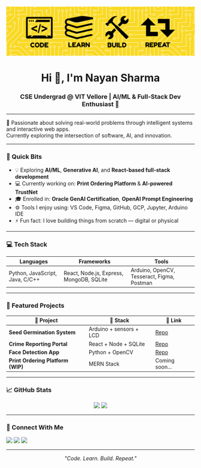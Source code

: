 <!-- Banner -->
<p align="center">
  <img src="https://raw.githubusercontent.com/Nayan172005/Nayan172005/main/assets/banner.png" alt="Banner" />
</p>

<h1 align="center">Hi 👋, I'm Nayan Sharma</h1>
<h3 align="center">CSE Undergrad @ VIT Vellore | AI/ML & Full-Stack Dev Enthusiast 🚀</h3>

---

🎯 Passionate about solving real-world problems through intelligent systems and interactive web apps.  
Currently exploring the intersection of software, AI, and innovation.

---

### 📌 Quick Bits

- 💡 Exploring **AI/ML**, **Generative AI**, and **React-based full-stack development**
- 💻 Currently working on: **Print Ordering Platform** & **AI-powered TrustNet**
- 🎓 Enrolled in: **Oracle GenAI Certification**, **OpenAI Prompt Engineering**
- ⚙️ Tools I enjoy using: VS Code, Figma, GitHub, GCP, Jupyter, Arduino IDE
- ⚡ Fun fact: I love building things from scratch — digital or physical

---

### 💻 Tech Stack

| Languages | Frameworks | Tools |
|-----------|------------|-------|
| Python, JavaScript, Java, C/C++ | React, Node.js, Express, MongoDB, SQLite | Arduino, OpenCV, Tesseract, Figma, Postman |

---

### 📂 Featured Projects

| 🚀 Project | 🔧 Stack | 🔗 Link |
|-----------|-----------|--------|
| **Seed Germination System** | Arduino + sensors + LCD | [Repo](https://github.com/Nayan172005/seed-germination-monitor) |
| **Crime Reporting Portal** | React + Node + SQLite | [Repo](https://github.com/Nayan172005/crime-reporting-portal) |
| **Face Detection App** | Python + OpenCV | [Repo](https://github.com/Nayan172005/face-detection-opencv) |
| **Print Ordering Platform (WIP)** | MERN Stack | Coming soon... |

---

### 📈 GitHub Stats

<p align="center">
  <img src="https://github-readme-stats.vercel.app/api?username=Nayan172005&show_icons=true&theme=radical" width="48%" />
  <img src="https://github-readme-stats.vercel.app/api/top-langs/?username=Nayan172005&layout=compact&theme=radical" width="40%" />
</p>

---

### 🔗 Connect With Me

<p align="left">
  <a href="mailto:nayan.sharma172005@gmail.com"><img src="https://img.shields.io/badge/Gmail-red?style=for-the-badge&logo=gmail&logoColor=white" /></a>
  <a href="https://linkedin.com/in/Nayan"><img src="https://img.shields.io/badge/LinkedIn-blue?style=for-the-badge&logo=linkedin&logoColor=white" /></a>
  <a href="https://github.com/Nayan172005"><img src="https://img.shields.io/badge/GitHub-black?style=for-the-badge&logo=github&logoColor=white" /></a>
</p>

---

<p align="center"><i>"Code. Learn. Build. Repeat."</i></p>
